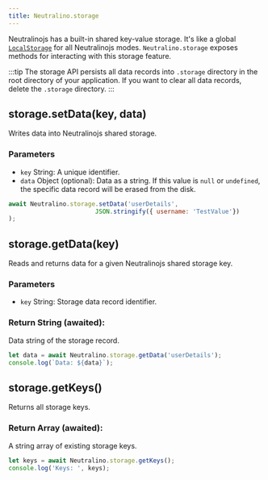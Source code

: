 ```yaml
---
title: Neutralino.storage
---
```


Neutralinojs has a built-in shared key-value storage. It's like a
global [`LocalStorage`](https://developer.mozilla.org/en-US/docs/Web/API/Window/localStorage) for all Neutralinojs modes.
`Neutralino.storage` exposes methods for interacting with this storage feature.

:::tip
The storage API persists all data records into `.storage` directory in the
root directory of your application. If you want to clear all data records,
delete the `.storage` directory.
:::

## storage.setData(key, data)
Writes data into Neutralinojs shared storage. 

### Parameters

- `key` String: A unique identifier.
- `data` Object (optional): Data as a string. If this value is `null` or `undefined`, the specific data record will be erased from the disk.

```js
await Neutralino.storage.setData('userDetails',
                        JSON.stringify({ username: 'TestValue'})
);
```

## storage.getData(key)
Reads and returns data for a given Neutralinojs shared storage key. 

### Parameters
- `key` String: Storage data record identifier.

### Return String (awaited):
Data string of the storage record.


```js
let data = await Neutralino.storage.getData('userDetails');
console.log(`Data: ${data}`);
```

## storage.getKeys()
Returns all storage keys.

### Return Array (awaited):
A string array of existing storage keys.


```js
let keys = await Neutralino.storage.getKeys();
console.log('Keys: ', keys);
```
